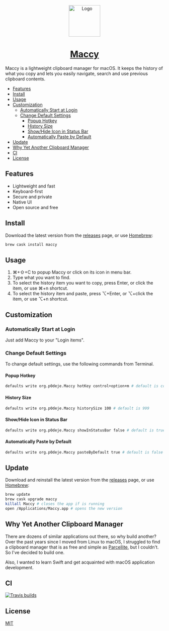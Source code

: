 <div align="center">
  <img width="100px" src="https://p0deje.github.io/Maccy/img/maccy/Logo.svg" alt="Logo" />
  <h1>
    <a href="https://p0deje.github.io/Maccy/">Maccy</a>
  </h1>
</div>

Maccy is a lightweight clipboard manager for macOS. It keeps the history of what you copy
and lets you easily navigate, search and use previous clipboard contents.

<!-- vim-markdown-toc Marked -->

* [Features](#features)
* [Install](#install)
* [Usage](#usage)
* [Customization](#customization)
  * [Automatically Start at Login](#automatically-start-at-login)
  * [Change Default Settings](#change-default-settings)
    * [Popup Hotkey](#popup-hotkey)
    * [History Size](#history-size)
    * [Show/Hide Icon in Status Bar](#show/hide-icon-in-status-bar)
    * [Automatically Paste by Default](#automatically-paste-by-default)
* [Update](#update)
* [Why Yet Another Clipboard Manager](#why-yet-another-clipboard-manager)
* [CI](#ci)
* [License](#license)

<!-- vim-markdown-toc -->

## Features

* Lightweight and fast
* Keyboard-first
* Secure and private
* Native UI
* Open source and free

## Install

Download the latest version from the [releases](https://github.com/p0deje/Maccy/releases/latest) page, or use [Homebrew](https://brew.sh/):

```bash
brew cask install maccy
```

## Usage

1. ⌘+⇧+C to popup Maccy or click on its icon in menu bar.
2. Type what you want to find.
3. To select the history item you want to copy, press Enter, or click the item, or use ⌘+n shortcut.
4. To select the history item and paste, press ⌥+Enter, or ⌥+click the item, or use ⌥+n shortcut.

## Customization

### Automatically Start at Login

Just add Maccy to your "Login items".

### Change Default Settings

To change default settings, use the following commands from Terminal.

#### Popup Hotkey

```bash
defaults write org.p0deje.Maccy hotKey control+option+m # default is command+shift+c
```

#### History Size

```bash
defaults write org.p0deje.Maccy historySize 100 # default is 999
```

#### Show/Hide Icon in Status Bar

```bash
defaults write org.p0deje.Maccy showInStatusBar false # default is true
```

#### Automatically Paste by Default

```bash
defaults write org.p0deje.Maccy pasteByDefault true # default is false
```

## Update

Download and reinstall the latest version from the [releases](https://github.com/p0deje/Maccy/releases/latest) page, or use [Homebrew](https://brew.sh/):

```bash
brew update
brew cask upgrade maccy
killall Maccy # closes the app if is running
open /Applications/Maccy.app # opens the new version
```

## Why Yet Another Clipboard Manager

There are dozens of similar applications out there, so why build another?
Over the past years since I moved from Linux to macOS, I struggled to find
a clipboard manager that is as free and simple as [Parcellite](http://parcellite.sourceforge.net),
but I couldn't. So I've decided to build one.

Also, I wanted to learn Swift and get acquainted with macOS application development.

## CI

[![Travis builds](https://travis-ci.org/p0deje/Maccy.svg?branch=master)](https://travis-ci.org/p0deje/Maccy)

## License

[MIT](./LICENSE)
